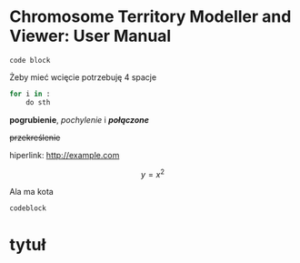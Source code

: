 # Chromosome Territory Modeller and Viewer: User Manual

```
code block
```
Żeby mieć wcięcie potrzebuję 4 spacje

```python
for i in :
    do sth
```

**pogrubienie**, *pochylenie* i ***połączone***

~~przekreślenie~~

hiperlink: http://example.com


$$y=x^2$$


Ala ma kota

```
codeblock
```

# tytuł